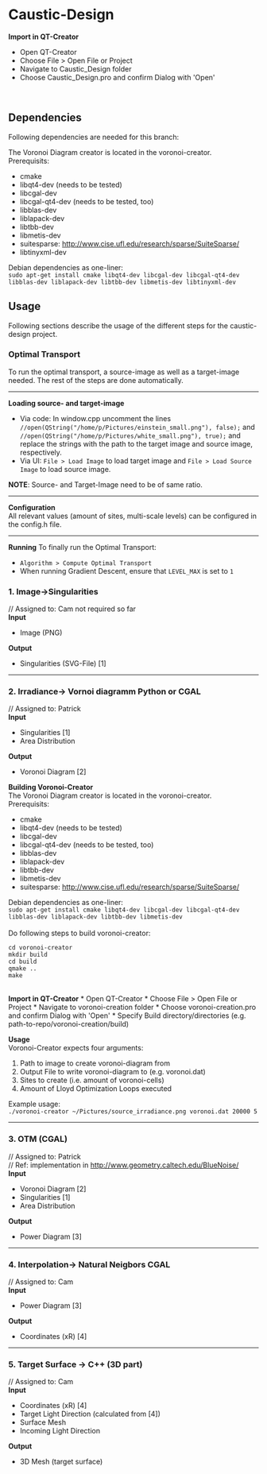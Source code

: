 # Caustic-Design

<b>Import in QT-Creator</b>
 *  Open QT-Creator
 *  Choose File > Open File or Project 
 *  Navigate to Caustic_Design folder
 *  Choose Caustic_Design.pro and confirm Dialog with 'Open'
<br>

## Dependencies

Following dependencies are needed for this branch:

The Voronoi Diagram creator is located in the voronoi-creator.<br>
Prerequisits:<br>
 *  cmake
 *  libqt4-dev (needs to be tested)
 *  libcgal-dev
 *  libcgal-qt4-dev (needs to be tested, too)
 *  libblas-dev
 *  liblapack-dev
 *  libtbb-dev
 *  libmetis-dev
 *  suitesparse: http://www.cise.ufl.edu/research/sparse/SuiteSparse/
 *  libtinyxml-dev

Debian dependencies as one-liner:<br>
`sudo apt-get install cmake libqt4-dev libcgal-dev libcgal-qt4-dev libblas-dev liblapack-dev libtbb-dev libmetis-dev libtinyxml-dev`

## Usage

Following sections describe the usage of the different steps for the caustic-design project.

### Optimal Transport

To run the optimal transport, a source-image as well as a target-image needed. The rest of the steps are done automatically.<br>

----------

<b>Loading source- and target-image</b><br>
 *  Via code:  In window.cpp uncomment the lines `//open(QString("/home/p/Pictures/einstein_small.png"), false);` and `//open(QString("/home/p/Pictures/white_small.png"), true);` and replace the strings with the path to the target image and source image, respectively.
 *  Via UI: `File > Load Image` to load target image and `File > Load Source Image` to load source image.

<b>NOTE</b>: Source- and Target-Image need to be of same ratio.

---------

<b>Configuration</b><br>
All relevant values (amount of sites, multi-scale levels) can be configured in the config.h file.

---------

<b>Running</b>
To finally run the Optimal Transport: 
 *  `Algorithm > Compute Optimal Transport`
 *  When running Gradient Descent, ensure that `LEVEL_MAX` is set to `1`


### 1. Image->Singularities 
// Assigned to: Cam not required so far<br>
<b>Input</b>
 *  Image (PNG)

<b>Output</b>
 *  Singularities (SVG-File) [1]

-------

### 2. Irradiance-> Vornoi diagramm Python or CGAL 
// Assigned to: Patrick<br>
<b>Input</b>
 *  Singularities [1]
 *  Area Distribution

<b>Output</b>
 *  Voronoi Diagram [2]<br>

<b>Building Voronoi-Creator</b><br />
The Voronoi Diagram creator is located in the voronoi-creator.<br>
Prerequisits:<br>
 *  cmake
 *  libqt4-dev (needs to be tested)
 *  libcgal-dev
 *  libcgal-qt4-dev (needs to be tested, too)
 *  libblas-dev
 *  liblapack-dev
 *  libtbb-dev
 *  libmetis-dev
 *  suitesparse: http://www.cise.ufl.edu/research/sparse/SuiteSparse/

Debian dependencies as one-liner:<br>
`sudo apt-get install cmake libqt4-dev libcgal-dev libcgal-qt4-dev libblas-dev liblapack-dev libtbb-dev libmetis-dev`
<br>
<br>
Do following steps to build voronoi-creator:<br>

    cd voronoi-creator
    mkdir build
    cd build
    qmake ..
    make
<br>
<b>Import in QT-Creator</b>
 *  Open QT-Creator
 *  Choose File > Open File or Project 
 *  Navigate to voronoi-creation folder
 *  Choose voronoi-creation.pro and confirm Dialog with 'Open'
 *  Specify Build directory/directories (e.g. path-to-repo/voronoi-creation/build)
<br>

<b>Usage</b><br>
Voronoi-Creator expects four arguments:<br>
 1.  Path to image to create voronoi-diagram from
 2.  Output File to write voronoi-diagram to (e.g. voronoi.dat)
 3.  Sites to create (i.e. amount of voronoi-cells)
 4.  Amount of Lloyd Optimization Loops executed

Example usage:<br>
`./voronoi-creator ~/Pictures/source_irradiance.png voronoi.dat 20000 5`

------

### 3. OTM (CGAL)
// Assigned to: Patrick<br>
// Ref: implementation in http://www.geometry.caltech.edu/BlueNoise/<br>
<b>Input</b>
 *  Voronoi Diagram [2]
 *  Singularities [1]
 *  Area Distribution

<b>Output</b>
 *  Power Diagram [3]

------

### 4. Interpolation-> Natural Neigbors CGAL 
// Assigned to: Cam<br>
<b>Input</b>
 *  Power Diagram [3]

<b>Output</b>
 *  Coordinates (xR) [4]

------


### 5. Target Surface -> C++ (3D part) 
// Assigned to: Cam<br>
<b>Input</b>
 *  Coordinates (xR) [4]
 *  Target Light Direction (calculated from [4])
 *  Surface Mesh
 *  Incoming Light Direction

<b>Output</b>
 *  3D Mesh (target surface)

